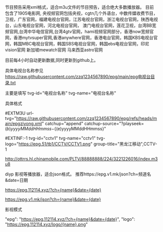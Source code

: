 节目预告采用xml格式，适合m3u文件的节目预告，适合绝大多数播放器。 目前包含了1905电影网, 央视频官网包括央视，cgtn几个外语台，中数传媒收费节目，卫视，广东官网，福建电视台官网，江苏电视台官网，浙江电视台官网，陕西电视台，山东电视台官网，河北电视台官网， 澳门电视台官网，莲花卫视，台湾BB宽频官网,台湾中华电信官网,台湾4gtv官网，hami视频官网部分，香港now宽频官网，香港mytvsuper官网,香港anywhere官网，香港电台官网，韩国KBS电视台官网，韩国MBC电视台官网，韩国SBS电视台官网，韩国ebs电视台官网，印尼vision官网 新加坡mewatch官网 马来西亚astro官网

目前每4小时自动更新数据,同时更新到github上。

具体电视台名称参见 https://raw.githubusercontent.com/zzq1234567890/epg/main/epg电视台目录.txt

主要是填写 tvg-id="电视台名称" tvg-name="电视台名称"

具体格式

#EXTM3U url-tvg="https://raw.githubusercontent.com/zzq1234567890/epg/refs/heads/main/epgziyong.xml" catchup="append" catchup-source="?playseek=${(b)yyyyMMddHHmmss}-${(e)yyyyMMddHHmmss}"

#EXTINF:-1 tvg-id="cctv1" tvg-name="cctv1" tvg-logo="https://epg.51/tb1/CCTV/CCTV1.png" group-title="黑龙江移动",CCTV-1 

http://ottrrs.hl.chinamobile.com/PLTV/88888888/224/3221226016/index.m3u8

diyp 影视等播放器，适合json格式。 推荐https://epg.v1.mk/json?ch=频道名&date=日期

https://epg.112114.xyz/?ch={name}&date={date}

https://epg.v1.mk/json?ch={name}&date={date}

影视模式

"epg": "https://epg.112114.xyz/?ch={name}&date={date}", "logo": "https://epg.112114.xyz/logo/{name}.png"
